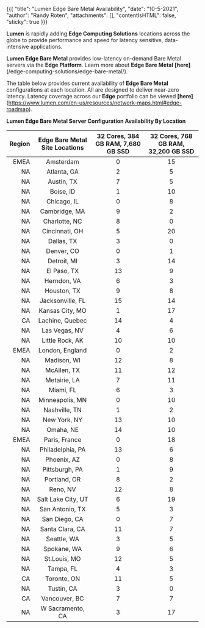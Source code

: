 {{{
  "title": "Lumen Edge Bare Metal Availability",
  "date": "10-5-2021",
  "author": "Randy Roten",
  "attachments": [],
  "contentIsHTML": false,
  "sticky": true
}}}

**Lumen** is rapidly adding **Edge Computing Solutions** locations across the globe to provide performance and speed for latency sensitive, data-intensive applications.

**Lumen Edge Bare Metal** provides low-latency on-demand Bare Metal servers via the **Edge Platform**. Learn more about **Edge Bare Metal** **[here]**(/edge-computing-solutions/edge-bare-metal/).

The table below provides current availability of **Edge Bare Metal** configurations at each location. All are designed to deliver near-zero latency. Latency coverage across our **Edge** portfolio can be viewed **[here]**(https://www.lumen.com/en-us/resources/network-maps.html#edge-roadmap).

**Lumen Edge Bare Metal Server Configuration Availability By Location**

**Region**|**Edge Bare Metal Site Locations**|**32 Cores, 384 GB RAM, 7,680 GB SSD**|**32 Cores, 768 GB RAM, 32,200 GB SSD**
|----------:|:-------------:|:--------------:|:---------------------:|
EMEA|Amsterdam|0|15
NA|Atlanta, GA|2|5
NA|Austin, TX|7|5
NA|Boise, ID|1|10
NA|Chicago, IL|0|8
NA|Cambridge, MA|9|2
NA|Charlotte, NC|8|0
NA|Cincinnati, OH|5|20
NA|Dallas, TX|3|0
NA|Denver, CO|0|1
NA|Detroit, MI|3|14
NA|El Paso, TX|13|9
NA|Herndon, VA|6|3
NA|Houston, TX|9|8
NA|Jacksonville, FL|15|14
NA|Kansas City, MO|1|17
CA|Lachine, Quebec|14|4
NA|Las Vegas, NV|4|6
NA|Little Rock, AK|10|10
EMEA|London, England|0|2
NA|Madison, WI|12|8
NA|McAllen, TX|11|12
NA|Metairie, LA|7|11
NA|Miami, FL|6|3
NA|Minneapolis, MN|0|10
NA|Nashville, TN|1|2
NA|New York, NY|13|10
NA|Omaha, NE|14|10
EMEA|Paris, France|0|18
NA|Philadelphia, PA|13|6
NA|Phoenix, AZ|0|8
NA|Pittsburgh, PA|1|9
NA|Portland, OR|8|2
NA|Reno, NV|12|8
NA|Salt Lake City, UT|6|19
NA|San Antonio, TX|5|3
NA|San Diego, CA|0|7
NA|Santa Clara, CA|11|7
NA|Seattle, WA|3|5
NA|Spokane, WA|9|6
NA|St.Louis, MO|12|5
NA|Tampa, FL|4|3
CA|Toronto, ON|11|5
NA|Tustin, CA|3|0
CA|Vancouver, BC|7|7
NA|W Sacramento, CA|3|17
